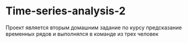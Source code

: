 # Time-series-analysis-2
Проект является вторым домашним задание по курсу предсказание временных рядов и выполнялся в команде из трех человек
